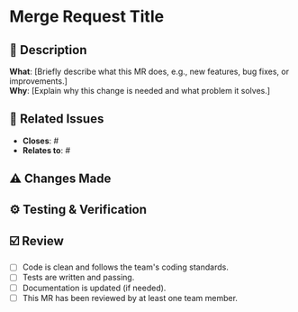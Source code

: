 # Merge Request Title
<!--[Short, clear title summarizing the changes]-->

## :page_facing_up:  Description
<strong>What</strong>: [Briefly describe what this MR does, e.g., new features, bug fixes, or improvements.]  
<strong>Why</strong>: [Explain why this change is needed and what problem it solves.]

## :link: Related Issues
- **Closes**: # <!-- [Issue number] -->
- **Relates to**: # <!-- [Other issue numbers if applicable]  --> 

## :warning: Changes Made
<!--
- [List the main changes in this MR, e.g.,]
  - Added new functionality for [feature].
  - Fixed bug in [component/module].
  - Refactored [code or process].
  - Updated documentation. -->

## :gear: Testing & Verification
<!--
How was this tested?
[List steps for manual or automated testing, e.g.,]
- Added unit tests for [specific functionality].
- Manually tested on [environment].
[Include relevant screenshots or logs for visual or functional changes.] -->


## :ballot_box_with_check: Review
- [ ] Code is clean and follows the team's coding standards.
- [ ] Tests are written and passing.
- [ ] Documentation is updated (if needed).
- [ ] This MR has been reviewed by at least one team member.

<!--
## Additional Notes
[Any additional information the reviewer should know, such as challenges faced or specific areas to focus on during the review.]-->

